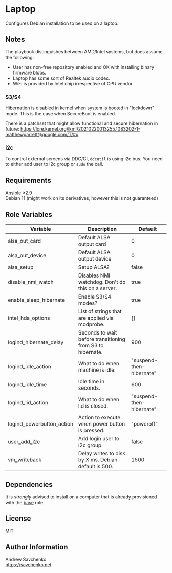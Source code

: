 # Laptop

Configures Debian installation to be used on a laptop. 

## Notes

The playbook distinguishes between AMD/Intel systems, but does assume the following:
- User has non-free repository enabled and OK with installing binary firmware blobs.
- Laptop has some sort of Realtek audio codec.
- WiFi is provided by Intel chip irrespective of CPU vendor.

### S3/S4

Hibernation is disabled in kernel when system is booted in "lockdown" mode. This is the case when SecureBoot is enabled.

There is a patchset that might allow functional and secure hibernation in future: https://lore.kernel.org/lkml/20210220013255.1083202-1-matthewgarrett@google.com/T/#u

### i2c

To control external screens via DDC/CI, `ddcutil` is using i2c bus. You need to either add user to i2c group or `sudo` the call.

## Requirements

Ansible ≥2.9  
Debian 11 (might work on its derivatives, however this is not guaranteed)

## Role Variables

| Variable                  | Description                                                | Default                  |
|---------------------------|------------------------------------------------------------|--------------------------|
| alsa_out_card             | Default ALSA output card                                   | 0                        |
| alsa_out_device           | Default ALSA output device                                 | 0                        |
| alsa_setup                | Setup ALSA?                                                | false                    |
| disable_nmi_watch         | Disables NMI watchdog. Don't do this on a server.          | true                     |
| enable_sleep_hibernate    | Enable S3/S4 modes?                                        | true                     |
| intel_hda_options         | List of strings that are applied via modprobe.             | []                       |
| logind_hibernate_delay    | Seconds to wait before transitioning from S3 to hibernate. | 900                      |
| logind_idle_action        | What to do when machine is idle.                           | "suspend-then-hibernate" |
| logind_idle_time          | Idle time in seconds.                                      | 600                      |
| logind_lid_action         | What to do when lid is closed.                             | "suspend-then-hibernate" |
| logind_powerbutton_action | Action to execute when power button is pressed.            | "poweroff"               |
| user_add_i2c              | Add login user to i2c group.                               | false                    |
| vm_writeback              | Delay writes to disk by X ms. Debian default is 500.       | 1500                     |

## Dependencies
It is *strongly* advised to install on a computer that is already provisioned with the [base](https://github.com/savchenko/debian/roles/base/README.md) role.

## License
MIT

## Author Information
Andrew Savchenko  
https://savchenko.net
